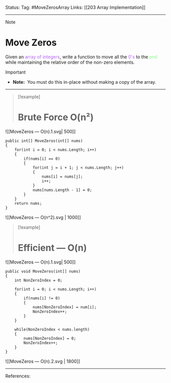 Status: 
Tag: #MoveZerosArray
Links: [[203 Array Implementation]]

---
> [!note] 
>  # Move Zeros

Given an <span style="color:#b562f9">array of integers</span>, write a function to move all the <span style="color:#b562f9">0's</span> to the <span style="color:#81fd83">end</span> while maintaining the relative order of the non-zero elements.

> [!important] 
>  - **Note:**  You must do this in-place without making a copy of the array.

---

> [!example] 
># Brute Force O(n²) 

![[MoveZeros — O(n).1.svg| 500]]

``` run-csharp
public int[] MoveZeros(int[] nums)
{
	for(int i = 0; i < nums.Length; i++)
	{
		if(nums[i] == 0)
		{
			for(int j = i + 1; j < nums.Length; j++)
			{
				nums[i] = nums[j];
				i++;
			}
			nums[nums.Length - 1] = 0;
		}
	}
	return nums;
}
```

![[MoveZeros — O(n^2).svg | 1000]]

> [!example] 
> # Efficient — O(n) 

![[MoveZeros — O(n).1.svg| 500]]

``` run-csharp
public void MoveZeros(int[] nums)
{
	int NonZeroIndex = 0;

	for(int i = 0; i < nums.Length; i++)
	{
		if(nums[i] != 0)
		{
			nums[NonZeroIndex] = num[i];
			NonZeroIndex++;
		}
	}

	while(NonZeroIndex < nums.length)
	{
		nums[NonZeroIndex] = 0;
		NonZeroIndex++;
	}
}
```

![[MoveZeros — O(n).2.svg | 1800]]



---
References: